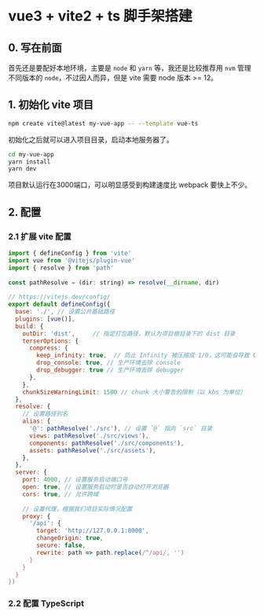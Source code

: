 # vue3 + vite2 + ts 脚手架搭建

## 0. 写在前面

首先还是要配好本地环境，主要是 `node` 和 `yarn` 等，我还是比较推荐用 `nvm` 管理不同版本的 `node`，不过因人而异，但是 vite 需要 node 版本 >= 12。

## 1. 初始化 vite 项目

```bash
npm create vite@latest my-vue-app -- --template vue-ts
```

初始化之后就可以进入项目目录，启动本地服务器了。

```bash
cd my-vue-app
yarn install
yarn dev
```

项目默认运行在3000端口，可以明显感受到构建速度比 webpack 要快上不少。

## 2. 配置

### 2.1 扩展 vite 配置

```js
import { defineConfig } from 'vite'
import vue from '@vitejs/plugin-vue'
import { resolve } from 'path'
​
const pathResolve = (dir: string) => resolve(__dirname, dir)
​
// https://vitejs.dev/config/
export default defineConfig({
  base: './', // 设置公共基础路径
  plugins: [vue()],
  build: {
    outDir: 'dist',     // 指定打包路径，默认为项目根目录下的 dist 目录
    terserOptions: {
      compress: {
        keep_infinity: true,  // 防止 Infinity 被压缩成 1/0，这可能会导致 Chrome 上的性能问题
        drop_console: true, // 生产环境去除 console
        drop_debugger: true // 生产环境去除 debugger
      },
    },
    chunkSizeWarningLimit: 1500 // chunk 大小警告的限制（以 kbs 为单位）
  },
  resolve: {
    // 设置路径别名
    alias: {
      '@': pathResolve('./src'), // 设置 `@` 指向 `src` 目录
      views: pathResolve('./src/views'),
      components: pathResolve('./src/components'),
      assets: pathResolve('./src/assets'),
    },
  },
  server: {
    port: 4000, // 设置服务启动端口号
    open: true, // 设置服务启动时是否自动打开浏览器
    cors: true, // 允许跨域
​
    // 设置代理，根据我们项目实际情况配置
    proxy: {
      '/api': {
        target: 'http://127.0.0.1:8000',
        changeOrigin: true,
        secure: false,
        rewrite: path => path.replace(/^/api/, '')
      }
    }
  }
})
```

### 2.2 配置 TypeScript

